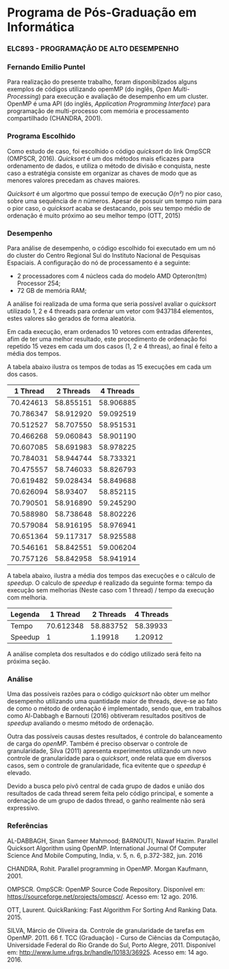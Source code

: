 # Programa de Pós-Graduação em Informática 
### ELC893 - PROGRAMAÇÃO DE ALTO DESEMPENHO
### Fernando Emilio Puntel

Para realização do presente trabalho, foram disponiblizados alguns exemplos de códigos utilizando opemMP (do inglês, *Open Multi-Processing*) para execução e avaliação de desempenho em um cluster. OpenMP é uma API (do inglês, *Application Programming Interface*) para programação de multi-processo com memória e processamento compartilhado (CHANDRA, 2001). 

### Programa Escolhido
Como estudo de caso, foi escolhido o código *quicksort* do link OmpSCR (OMPSCR, 2016). *Quicksort* é um dos métodos mais eficazes para ordenamento de dados, e utiliza o método de divisão e conquista, neste caso a estratégia consiste em organizar as chaves de modo que as menores valores precedam as chaves maiores.

*Quicksort* é um algortmo que possuí tempo de execução *O(n²)* no pior caso, sobre uma sequência de *n* números. Apesar de possuir um tempo ruim para o pior caso, o *quicksort* acaba se destacando, pois seu tempo médio de ordenação é muito próximo ao seu melhor tempo (OTT, 2015)

### Desempenho
Para análise de desempenho, o código escolhido foi executado em um nó do cluster do Centro Regional Sul do Instituto Nacional de Pesquisas Espaciais. A configuração do nó de processamento é a seguinte:

- 2 processadores com 4 núcleos cada do modelo AMD Opteron(tm) Processor 254;
- 72 GB de memória RAM;

A análise foi realizada de uma forma que seria possível avaliar o *quicksort* utilizado 1, 2 e 4 threads para ordenar um vetor com 9437184 elementos, estes valores são gerados de forma aleatória. 

Em cada execução, eram ordenados 10 vetores com entradas diferentes, afim de ter uma melhor resultado, este procedimento de ordenação foi repetido 15 vezes em cada um dos casos (1, 2 e 4 threas), ao final é feito a média dos tempos.

A tabela abaixo ilustra os tempos de todas as 15 execuções em cada um dos casos.

1 Thread  | 2 Threads | 4 Threads
------------- | ------------- | -------------
70.424613  | 58.855151  |58.906885
70.786347  | 58.912920  |59.092519
70.512527  | 58.707550  |58.951531
70.466268  | 59.060843  |58.901190
70.607085  | 58.691983  |58.978225
70.784031  | 58.944744  |58.733321
70.475557  | 58.746033  |58.826793
70.619482  | 59.028434  |58.849688
70.626094  | 58.93407   |58.852115
70.790501  | 58.916890  |59.245290
70.588980  | 58.738648  |58.802226
70.579084  | 58.916195  |58.976941
70.651364  | 59.117317  |58.925588
70.546161  | 58.842551  |59.006204  
70.757126  | 58.842958  |58.941914

A tabela abaixo, ilustra a média dos tempos das execuções e o cálculo de *speedup*. O calculo de *speedup* é realizado da seguinte forma: tempo da execução sem melhorias (Neste caso com 1 thread) / tempo da execução com melhoria. 

Legenda| 1 Thread  | 2 Threads | 4 Threads
-------------| ------------- | ------------- | -------------
Tempo | 70.612348  | 58.883752  | 58.39933
Speedup | 1  | 1.19918  | 1.20912
A análise completa dos resultados e do código utilizado será feito na próxima seção.

### Análise

Uma das possíveis razões para o código *quicksort* não obter um melhor desempenho utilizando uma quantidade maior de threads, deve-se ao fato de como o método de ordenação é implementado, sendo que, em trabalhos como Al-Dabbagh e Barnouti (2016) obtiveram resultados positivos de *speedup* avaliando o mesmo método de ordenação. 

Outra das possíveis causas destes resultados, é controle do balanceamento de carga do *openMP*. Também é preciso observar o controle de granularidade, Silva (2011) apresenta experimentos utilizando um novo controle de granularidade para o *quicksort*, onde relata que em diversos casos, sem o controle de granularidade, fica evitente que o *speedup* é elevado. 

Devido a busca pelo pivô central de cada grupo de dados e união dos resultados de cada thread serem feita pelo código principal, e somente a ordenação de um grupo de dados thread, o ganho realmente não será expressivo.

###  Referências

AL-DABBAGH, Sinan Sameer Mahmood; BARNOUTI, Nawaf Hazim. Parallel Quicksort Algorithm using OpenMP. International Journal Of Computer Science And Mobile Computing, India, v. 5, n. 6, p.372-382, jun. 2016

CHANDRA, Rohit. Parallel programming in OpenMP. Morgan Kaufmann, 2001.

OMPSCR. OmpSCR: OpenMP Source Code Repository. Disponível em: <https://sourceforge.net/projects/ompscr/>. Acesso em: 12 ago. 2016.

OTT, Laurent. QuickRanking: Fast Algorithm For Sorting And Ranking Data. 2015.

SILVA, Márcio de Oliveira da. Controle de granularidade de tarefas em OpenMP. 2011. 66 f. TCC (Graduação) - Curso de Ciências da Computação, Universidade Federal do Rio Grande do Sul, Porto Alegre, 2011. Disponível em: <http://www.lume.ufrgs.br/handle/10183/36925>. Acesso em: 14 ago. 2016.


